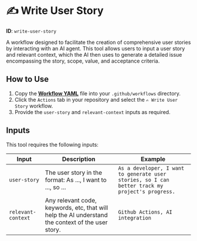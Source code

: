 # ✍️ Write User Story

**ID**: `write-user-story`

A workflow designed to facilitate the creation of comprehensive user stories by interacting with an AI agent. This tool allows users to input a user story and relevant context, which the AI then uses to generate a detailed issue encompassing the story, scope, value, and acceptance criteria.

## How to Use

1. Copy the **[Workflow YAML](./workflow.yaml)** file into your `.github/workflows` directory.
2. Click the `Actions` tab in your repository and select the `✍️ Write User Story` workflow.
3. Provide the `user-story` and `relevant-context` inputs as required.

## Inputs

This tool requires the following inputs:

| Input | Description | Example |
| --- | --- | --- |
| `user-story` | The user story in the format: As ..., I want to ..., so ... | `As a developer, I want to generate user stories, so I can better track my project's progress.` |
| `relevant-context` | Any relevant code, keywords, etc, that will help the AI understand the context of the user story. | `Github Actions, AI integration` |
